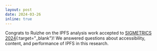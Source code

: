 ```yaml
---
layout: post
date: 2024-03-26
inline: true
---
```


Congrats to Ruizhe on the IPFS analysis work accepted to [SIGMETRICS 2024](https://www.sigmetrics.org/sigmetrics2024/index.html){:target="\_blank"}! We answered questions about accessibility, content, and performance of IPFS in this research.
